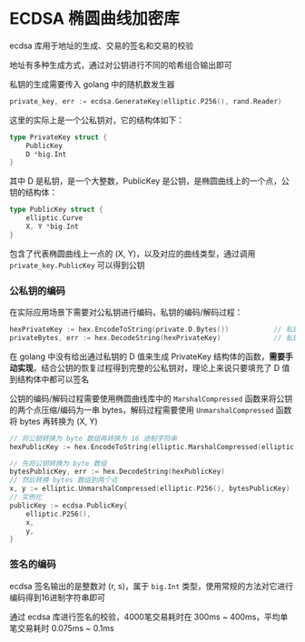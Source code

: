 # ECDSA 椭圆曲线加密库

ecdsa 库用于地址的生成、交易的签名和交易的校验

地址有多种生成方式，通过对公钥进行不同的哈希组合输出即可

私钥的生成需要传入 golang 中的随机数发生器

```go
private_key, err := ecdsa.GenerateKey(elliptic.P256(), rand.Reader)
```

这里的实际上是一个公私钥对，它的结构体如下：

```go
type PrivateKey struct {
	PublicKey
	D *big.Int
}
```

其中 D 是私钥，是一个大整数，PublicKey 是公钥，是椭圆曲线上的一个点，公钥的结构体：

```go
type PublicKey struct {
	elliptic.Curve
	X, Y *big.Int
}
```

包含了代表椭圆曲线上一点的 (X, Y)，以及对应的曲线类型，通过调用  `private_key.PublicKey` 可以得到公钥

### 公私钥的编码

在实际应用场景下需要对公私钥进行编码，私钥的编码/解码过程：

```go
hexPrivateKey := hex.EncodeToString(private.D.Bytes())           // 私钥的编码, 得到私钥 16 进制字符串
privateBytes, err := hex.DecodeString(hexPrivateKey)             // 私钥的解码，得到私钥的字节信息
```

在 golang 中没有给出通过私钥的 D 值来生成 PrivateKey 结构体的函数，**需要手动实现**，结合公钥的恢复过程得到完整的公私钥对，理论上来说只要填充了 D 值到结构体中都可以签名

公钥的编码/解码过程需要使用椭圆曲线库中的 `MarshalCompressed` 函数来将公钥的两个点压缩/编码为一串 bytes，解码过程需要使用 `UnmarshalCompressed`  函数将 bytes 再转换为 (X, Y)

```go
// 将公钥转换为 byte 数组再转换为 16 进制字符串
hexPublicKey := hex.EncodeToString(elliptic.MarshalCompressed(elliptic.P256(), pub.X, pub.Y))

// 先将公钥转换为 byte 数组
bytesPublicKey, err := hex.DecodeString(hexPublicKey)
// 然后转换 bytes 数组到两个点
x, y := elliptic.UnmarshalCompressed(elliptic.P256(), bytesPublicKey)
// 实例化
publicKey := ecdsa.PublicKey{
    elliptic.P256(),
    x,
    y,
}
```

### 签名的编码

ecdsa 签名输出的是整数对 (r, s)，属于 `big.Int` 类型，使用常规的方法对它进行编码得到16进制字符串即可

通过 ecdsa 库进行签名的校验，4000笔交易耗时在 300ms ~ 400ms，平均单笔交易耗时 0.075ms ~ 0.1ms